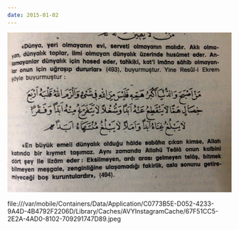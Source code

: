 ```yaml
---
date: 2015-01-02
---
```


![](/images/tumblr_nhkjhj7sie1u3gx2to1_1280.jpg)

file:///var/mobile/Containers/Data/Application/C0773B5E-D052-4233-9A4D-4B4792F2206D/Library/Caches/AVYInstagramCache/67F51CC5-2E2A-4AD0-8102-709291747D89.jpeg
